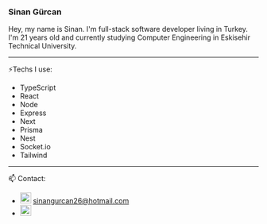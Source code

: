 <!--
**MasterFAE/MasterFAE** is a ✨ _special_ ✨ repository because its `README.md` (this file) appears on your GitHub profile.

Here are some ideas to get you started:

- 🔭 I’m currently working on ...
- 🌱 I’m currently learning ...
- 👯 I’m looking to collaborate on ...
- 🤔 I’m looking for help with ...
- 💬 Ask me about ...
- 📫 How to reach me: ...
- 😄 Pronouns: ...
- ⚡ Fun fact: ...
-->
### Sinan Gürcan
Hey, my name is Sinan. I'm full-stack software developer living in Turkey.
I'm 21 years old and currently studying Computer Engineering in Eskisehir Technical University.
  
  <hr />
  
⚡Techs I use:
  * TypeScript
  * React
  * Node
  * Express
  * Next
  * Prisma
  * Nest
  * Socket.io
  * Tailwind
  
  <hr />

📫 Contact:
* <img src="https://unpkg.com/simple-icons@7.15.0/icons/gmail.svg" height="22" alt="mail"> sinangurcan26@hotmail.com
* [<img src="https://unpkg.com/simple-icons@7.15.0/icons/linkedin.svg" alt='linkedin' height='22'>](https://www.linkedin.com/in/sinan-gurcan/)  
 

